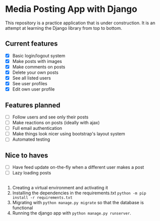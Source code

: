 # Media Posting App with Django
This repository is a practice application that is under construction. It is an attempt at learning the Django library from top to bottom.

## Current features
- [x] Basic login/logout system
- [x] Make posts with images
- [x] Make comments on posts
- [x] Delete your own posts
- [x] See all listed users
- [x] See user profiles
- [x] Edit own user profile

## Features planned
- [ ] Follow users and see only their posts
- [ ] Make reactions on posts (ideally with ajax)
- [ ] Full email authentication
- [ ] Make things look nicer using bootstrap's layout system
- [ ] Automated testing

## Nice to haves
- [ ] Have feed update on-the-fly when a different user makes a post
- [ ] Lazy loading posts

## 
1. Creating a virtual environment and activating it
2. Installing the dependencies in the requirements.txt `python -m pip install -r requirements.txt`
3. Migrating with `python manage.py migrate` so that the database is functional
4. Running the django app with `python manage.py runserver`.


